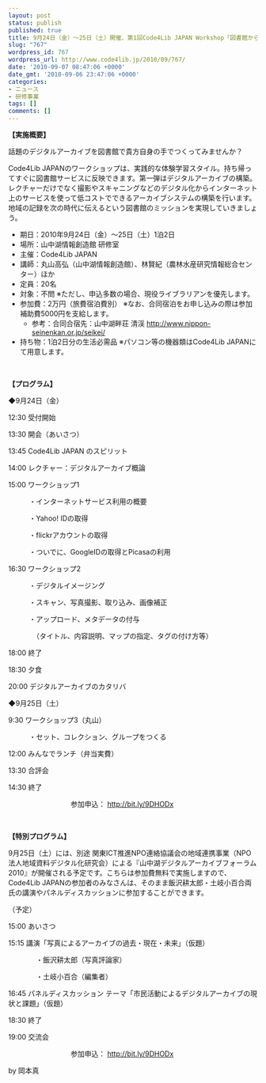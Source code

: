 ```yaml
---
layout: post
status: publish
published: true
title: 9月24日（金）～25日（土）開催、第1回Code4Lib JAPAN Workshop「図書館からはじめるデジタルアーカイブ」、参加申込を開始
slug: "767"
wordpress_id: 767
wordpress_url: http://www.code4lib.jp/2010/09/767/
date: '2010-09-07 08:47:06 +0000'
date_gmt: '2010-09-06 23:47:06 +0000'
categories:
- ニュース
- 研修事業
tags: []
comments: []
---
```

<div class="section">
<p><span style="font-weight:bold;">【実施概要】</span></p>
<p></p>
<p>話題のデジタルアーカイブを図書館で貴方自身の手でつくってみませんか？</p>
<p>Code4Lib JAPANのワークショップは、実践的な体験学習スタイル。持ち帰ってすぐに図書館サービスに反映できます。第一弾はデジタルアーカイブの構築。レクチャーだけでなく撮影やスキャニングなどのデジタル化からインターネット上のサービスを使って低コストでできるアーカイブシステムの構築を行います。地域の記録を次の時代に伝えるという図書館のミッションを実現していきましょう。</p>
<ul>
<li>期日：2010年9月24日（金）～25日（土）1泊2日</li>
<li>場所：山中湖情報創造館 研修室</li>
<li>主催：Code4Lib JAPAN</li>
<li>講師：丸山高弘（山中湖情報創造館）、林賢紀（農林水産研究情報総合センター）ほか</li>
<li>定員：20名</li>
<li>対象：不問 ※ただし、申込多数の場合、現役ライブラリアンを優先します。</li>
<li>参加費：2万円（旅費宿泊費別） ※なお、合同宿泊をお申し込みの際は参加補助費5000円を支給します。
<ul>
<li>参考：合同合宿先：山中湖畔荘 清渓 <a href="http://www.nippon-seinenkan.or.jp/seikei/" target="_blank">http://www.nippon-seinenkan.or.jp/seikei/</a></li>
</ul>
</li>
<li>持ち物：1泊2日分の生活必需品 ※パソコン等の機器類はCode4Lib JAPANにて用意します。</li>
</ul>
<p><br></p>
<p><span style="font-weight:bold;">【プログラム】</span></p>
<p></p>
<p>◆9月24日（金）</p>
<p>12:30 受付開始</p>
<p>13:30 開会（あいさつ）</p>
<p>13:45 Code4Lib JAPAN のスピリット</p>
<p>14:00 レクチャー：デジタルアーカイブ概論</p>
<p>15:00 ワークショップ1</p>
<p>　　　・インターネットサービス利用の概要</p>
<p>　　　・Yahoo! IDの取得</p>
<p>　　　・flickrアカウントの取得</p>
<p>　　　・ついでに、GoogleIDの取得とPicasaの利用</p>
<p>16:30 ワークショップ2</p>
<p>　　　・デジタルイメージング</p>
<p>　　　・スキャン、写真撮影、取り込み、画像補正</p>
<p>　　　・アップロード、メタデータの付与</p>
<p>　　　　（タイトル、内容説明、マップの指定、タグの付け方等）</p>
<p>18:00 終了</p>
<p>18:30 夕食</p>
<p>20:00 デジタルアーカイブのカタリバ</p>
<p>◆9月25日（土）</p>
<p> 9:30 ワークショップ3（丸山）</p>
<p>　　　・セット、コレクション、グループをつくる</p>
<p>12:00 みんなでランチ（弁当実費）</p>
<p>13:30 合評会</p>
<p>14:30 終了</p>
<p>　　　　　　　　　参加申込： <a href="http://bit.ly/9DHODx" target="_blank">http://bit.ly/9DHODx</a></p>
<p><br></p>
<p><span style="font-weight:bold;">【特別プログラム】</span></p>
<p></p>
<p>9月25日（土）には、別途 関東ICT推進NPO連絡協議会の地域連携事業（NPO法人地域資料デジタル化研究会）による『山中湖デジタルアーカイブフォーラム2010』が開催される予定です。こちらは参加費無料で実施しますので、Code4Lib JAPANの参加者のみなさんは、そのまま飯沢耕太郎・土岐小百合両氏の講演やパネルディスカッションに参加することができます。</p>
<p>（予定）</p>
<p>15:00 あいさつ</p>
<p>15:15 講演「写真によるアーカイブの過去・現在・未来」（仮題）</p>
<p>　　　　・飯沢耕太郎（写真評論家）</p>
<p>　　　　・土岐小百合（編集者）</p>
<p>16:45 パネルディスカッション テーマ「市民活動によるデジタルアーカイブの現状と課題」（仮題）</p>
<p>18:30 終了</p>
<p>19:00 交流会</p>
<p>　　　　　　　　　参加申込： <a href="http://bit.ly/9DHODx" target="_blank">http://bit.ly/9DHODx</a></p>
<p>by 岡本真</p>
</div>
